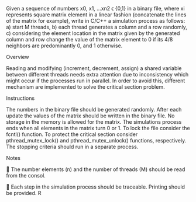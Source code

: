 Given a sequence of numbers x0, x1, …xn2 ϵ {0,1} in a binary file, where xi represents square matrix element in a linear fashion (concatenate the lines of the matrix for example), write in C/C++ a simulation process as follows: a) start M threads, b) each thread generates a column and a row randomly, c) considering the element location in the matrix given by the generated column and row change the value of the matrix element to 0 if its 4/8 neighbors are predominantly  0, and 1 otherwise. 


 Overview 
 
 
  Reading and modifying (increment, decrement, assign) a shared variable between different threads needs extra attention due to inconsistency which might occur if the processes run in parallel. In order to avoid this, different mechanism are implemented to solve the critical section problem. 
  
  
   Instructions  
   
   
   The numbers in the binary file should be generated randomly. After each update the values of the matrix should be written in the binary file. No storage in the memory is allowed for the matrix. The simulations process ends when all elements in the matrix turn 0 or 1. To lock the file consider the fcntl() function. To protect the critical section consider pthread_mutex_lock() and pthread_mutex_unlock() functions, respectively. The stopping criteria should run in a separate process.  
   
   
   Notes 
   
   
    The number elements (n) and the number of threads (M) should be read from the consol.
   
    Each step in the simulation process should be traceable. Printing should be provided. R
